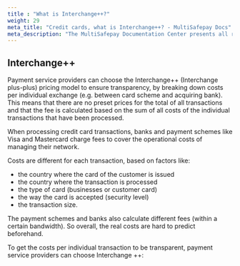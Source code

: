 ```yaml
---
title : "What is Interchange++?"
weight: 29
meta_title: "Credit cards, what is Interchange++? - MultiSafepay Docs"
meta_description: "The MultiSafepay Documentation Center presents all relevant information about our Plugins and API. You can also find support pages for payment methods, tools and general questions as well as the contact details of our Support and Integration Teams."
---
```

## Interchange++
Payment service providers can choose the Interchange++ (Interchange plus-plus) pricing model to ensure transparency, by breaking down costs per individual exchange (e.g. between card scheme and acquiring bank). This means that there are no preset prices for the total of all transactions and that the fee is calculated based on the sum of all costs of the individual transactions that have been processed. 

When processing credit card transactions, banks and payment schemes like Visa and Mastercard charge fees to cover the operational costs of managing their network.

Costs are different for each transaction, based on factors like:

* the country where the card of the customer is issued
* the country where the transaction is processed
* the type of card (businesses or customer card)
* the way the card is accepted (security level)
* the transaction size.

The payment schemes and banks also calculate different fees (within a certain bandwidth). So overall, the real costs are hard to predict beforehand.

To get the costs per individual transaction to be transparent, payment service providers can choose Interchange ++:   



